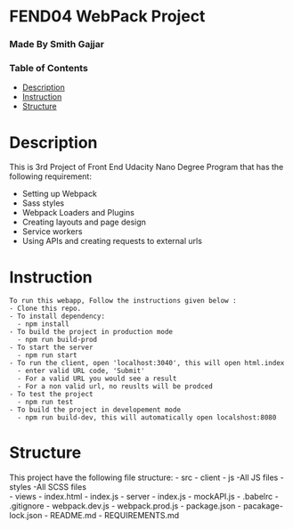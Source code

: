# FEND04 WebPack Project
### Made By Smith Gajjar 
### Table of Contents

* [Description](#Description)
* [Instruction](#instruction)
* [Structure](#structure)


# Description

This is 3rd Project of Front End Udacity Nano Degree Program that has the following requirement:
- Setting up Webpack
- Sass styles
- Webpack Loaders and Plugins
- Creating layouts and page design
- Service workers
- Using APIs and creating requests to external urls


# Instruction

    To run this webapp, Follow the instructions given below :  
    - Clone this repo. 
    - To install dependency:
      - npm install
    - To build the project in production mode
      - npm run build-prod
    - To start the server
      - npm run start
    - To run the client, open 'localhost:3040', this will open html.index
      - enter valid URL code, 'Submit'
      - For a valid URL you would see a result
      - For a non valid url, no reuslts will be prodced
    - To test the project
      - npm run test  
    - To build the project in developement mode
      - npm run build-dev, this will automatically open localshost:8080

# Structure

This project have the following file structure:
    - src
      - client
        - js
          -All JS files 
        - styles
          -All SCSS files     
        - views 
          - index.html
        - index.js
      - server
        - index.js
        - mockAPI.js 
    - .babelrc
    - .gitignore
    - webpack.dev.js
    - webpack.prod.js
    - package.json
    - pacakage-lock.json
    - README.md
    - REQUIREMENTS.md